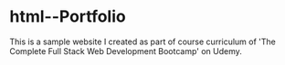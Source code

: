# html--Portfolio
This is a sample website I  created as part of course curriculum of 'The Complete Full Stack Web Development Bootcamp' on Udemy.
